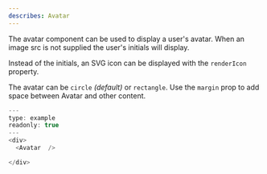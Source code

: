 ```yaml
---
describes: Avatar
---
```


The avatar component can be used to display a user's avatar. When an image src is not supplied the user's initials will display.

Instead of the initials, an SVG icon can be displayed with the `renderIcon` property.

The avatar can be `circle` _(default)_ or `rectangle`. Use the `margin` prop to add space between Avatar and other content.

```js
---
type: example
readonly: true
---
<div>
  <Avatar  />

</div>
```
